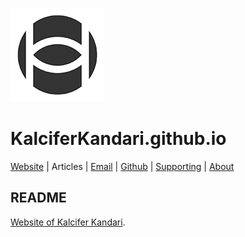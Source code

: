 <!-- Date: 1 March 2016 16:50:58 -->

![Kalcifer Kandari Logo.](/images/kalcifer_kandari_black_150x150.png)

# KalciferKandari.github.io

[Website](http://KalciferKandari.github.io "KalciferKandari.github.io") | Articles | [Email](mailto:kalciferkandari@gmail.com "kalciferkandari@gmail.com") | [Github](https://github.io/KalciferKandari "github.com/KalciferKandari") | [Supporting](http://bioticpixels.com/supporting "bioticpixels.com/supporting") | [About](/articles/about "About")

## README

[Website of Kalcifer Kandari](http://KalciferKandari.github.io "KalciferKandari.github.io").